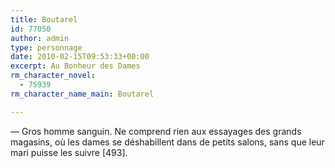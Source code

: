 ```yaml
---
title: Boutarel
id: 77050
author: admin
type: personnage
date: 2010-02-15T09:53:33+00:00
excerpt: Au Bonheur des Dames
rm_character_novel:
  - 75939
rm_character_name_main: Boutarel

---
```

— Gros homme sanguin. Ne comprend rien aux essayages des grands magasins, où les dames se déshabillent dans de petits salons, sans que leur mari puisse les suivre [493]. 